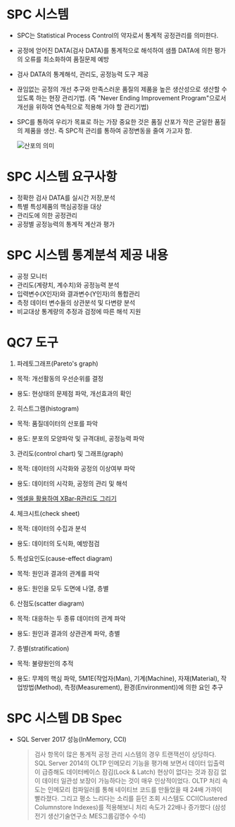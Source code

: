 # SPC 시스템
- SPC는 Statistical Process Control의 약자로서 통계적 공정관리를 의미한다. 
- 공정에 얻어진 DATA(검사 DATA)를 통계적으로 해석하여 샘플 DATA에 의한 평가의 오류를 최소화하여 품질문제 예방
- 검사 DATA의 통계해석, 관리도, 공정능력 도구 제공
- 끊임없는 공정의 개선 추구와 만족스러운 품질의 제품을 높은 생산성으로 생산할 수 있도록 하는 현장 관리기법.
  (즉 "Never Ending Improvement Program"으로서 개선을 위하여 연속적으로 적용해 가야 할 관리기법)
- SPC를 통하여 우리가 목표로 하는 가장 중요한 것은 품질 산포가 작은 균일한 품질의 제품을 생산. 
  즉 SPC적 관리를 통하여 공정변동을 줄여 가고자 함.
  
  ![산포의 의미](http://www.spclink.co.kr/images/sub0101a.jpg)

# SPC 시스템 요구사항
- 정확한 검사 DATA를 실시간 저장,분석
- 특별 특성제품의 핵심공정을 대상
- 관리도에 의한 공정관리
- 공정별 공정능력의 통계적 계산과 평가

# SPC 시스템 통계분석 제공 내용
- 공정 모니터
- 관리도(계량치, 계수치)와 공정능력 분석
- 입력변수(X인자)와 결과변수(Y인자)의 통합관리
- 측정 데이터 변수들의 상관분석 및 다변량 분석
- 비교대상 통계량의 추정과 검정에 따른 해석 지원

# QC7 도구

1. 파레토그래프(Pareto's graph)

  - 목적: 개선활동의 우선순위를 결정

  - 용도: 현상태의 문제점 파악, 개선효과의 확인

2. 히스트그램(histogram)

  - 목적: 품질데이터의 산포를 파악

  - 용도: 분포의 모양파악 및 규격대비, 공정능력 파악

3. 관리도(control chart) 및 그래프(graph)

  - 목적: 데이터의 시각화와 공정의 이상여부 파악

  - 용도: 데이터의 시각화, 공정의 관리 및 해석
  
  - [엑셀을 활용하여 XBar-R관리도 그리기](http://blog.naver.com/PostView.nhn?blogId=jiwoo6941&logNo=220248024509&parentCategoryNo=&categoryNo=25&viewDate=&isShowPopularPosts=true&from=search)

4. 체크시트(check sheet)

  - 목적: 데이터의 수집과 분석

  - 용도: 데이터의 도식화, 예방점검

5. 특성요인도(cause-effect diagram)

  - 목적: 원인과 결과의 관계를 파악

  - 용도: 원인을 모두 도면에 나열, 층별

6. 산점도(scatter diagram)

  - 목적: 대응하는 두 종류 데이터의 관계 파악

  - 용도: 원인과 결과의 상관관계 파악, 층별

7. 층별(stratification)

  - 목적: 불량원인의 추적

  - 용도: 무제의 핵심 파악, 5M1E(작업자(Man), 기계(Machine), 자재(Material), 작업방법(Method), 측정(Measurement), 환경(Environment))에 의한 요인 추구

# SPC 시스템 DB Spec
- SQL Server 2017 성능(InMemory, CCI)

  > 검사 항목이 많은 통계적 공정 관리 시스템의 경우 트랜잭션이 상당하다. SQL Server 2014의 OLTP 인메모리 기능을 평가해 보면서 데이터 입출력이 급증해도 데이터베이스 잠김(Lock & Latch) 현상이 없다는 것과 잠김 없이 데이터 일관성 보장이 가능하다는 것이 매우 인상적이었다. OLTP 처리 속도는 인메모리 컴파일러를 통해 네이티브 코드를 만들었을 때 24배 가까이 빨라졌다. 그리고 평소 느리다는 소리를 듣던 조회 시스템도 CCI(Clustered Columnstore Indexes)를 적용해보니 처리 속도가 22배나 증가했다 (삼성전기 생산기술연구소 MES그룹김명수 수석)
  
  
